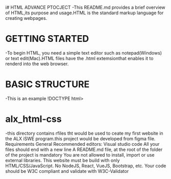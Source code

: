 i# HTML ADVANCE PTOCJECT
-This README.md provides a brief overview of HTML,its purpose and usage.HTML is the standard markup language for creating webpages.

# GETTING STARTED

-To begin HTML, you need a simple text editor such as notepad(Windows) or text edit(Mac).HTML files have the .html extemsionthat enables it to renderd into the web browser.

# BASIC STRUCTURE

-This is an example
!DOCTYPE html>
<html>
<head>
    <title>My first html document</title>
</head>
<body>
<!---content--->
</body>
</html>

# alx_html-css
-this directory contains rfiles tht would be used to ceate my first website in the ALX iSWE program.this project would be developed from figma file.
Requirements
General
Recommended editors: Visual studio code
All your files should end with a new line
A README.md file, at the root of the folder of the project is mandatory
You are not allowed to install, import or use external libraries. This website must be build with only HTML/CSS/JavaScript. No NodeJS, React, VueJS, Bootstrap, etc.
Your code should be W3C compliant and validate with W3C-Validator

